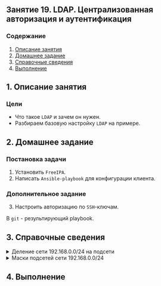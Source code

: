 ## Занятие 19. LDAP. Централизованная авторизация и аутентификация
### Содержание
1. [Описание занятия](#description)  
2. [Домашнее задание](#homework)  
3. [Справочные сведения](#info)
4. [Выполнение](#exec)  

## 1. Описание занятия <a name="description"></a>
### Цели
- Что такое `LDAP` и зачем он нужен.  
- Разбираем базовую настройку `LDAP` на примере.  

## 2. Домашнее задание  <a name="homework"></a>
### Постановка задачи
1) Установить `FreeIPA`.  
2) Написать `Ansible-playbook` для конфигурации клиента.  

### Дополнительное задание
3) Настроить авторизацию по `SSH`-ключам.  

В `git` - результирующий playbook.  

## 3. Справочные сведения <a name="info"></a>  

<details>
    <summary>Деление сети 192.168.0.0/24 на подсети</summary>

```console
```

</details>

<details>
    <summary>Маски подсетей сети 192.168.0.0/24</summary>

```console
```

</details>


## 4. Выполнение <a name="exec"></a>  

